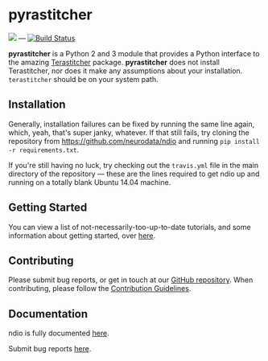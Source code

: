 # pyrastitcher

[![](https://img.shields.io/pypi/v/ndio.svg)](https://pypi.python.org/pypi/ndio) —
[![Build Status](https://travis-ci.org/neurodata/ndio.svg?branch=master)](https://travis-ci.org/neurodata/ndio)

**pyrastitcher** is a Python 2 and 3 module that provides a Python interface to the amazing [Terastitcher](https://github.com/abria/TeraStitcher) package. **pyrastitcher** does not install Terastitcher, nor does it make any assumptions about your installation. `terastitcher` should be on your system path.

## Installation



Generally, installation failures can be fixed by running the same line again, which, yeah, that's super janky, whatever. If that still fails, try cloning the repository from https://github.com/neurodata/ndio and running `pip install -r requirements.txt`.

If you're still having no luck, try checking out the `travis.yml` file in the main directory of the repository — these are the lines required to get ndio up and running on a totally blank Ubuntu 14.04 machine.

## Getting Started

You can view a list of not-necessarily-too-up-to-date tutorials, and some information about getting started,
over [here](<http://docs.neurodata.io/nddocs/ndio/tutorials.html>).

## Contributing

Please submit bug reports, or get in touch at our [GitHub
repository](<https://github.com/neurodata/ndio>). When contributing, please
follow the [Contribution
Guidelines](<https://github.com/neurodata/ndio/blob/master/CONTRIBUTING.md>).

## Documentation

ndio is fully documented [here](<http://docs.neurodata.io/ndio/>).

Submit bug reports [here](<https://github.com/neurodata/ndio/issues/new>).
